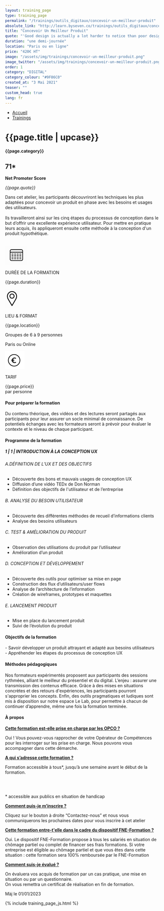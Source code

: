 ```yaml
---
layout: training_page
type: training_page
permalink: "/trainings/outils_digitaux/concevoir-un-meilleur-produit"
absolute_link: "http://learn.byseven.co/trainings/outils_digitaux/concevoir-un-meilleur-produit"
title: "Concevoir Un Meilleur Produit"
quote: "'Good design is actually a lot harder to notice than poor design, in part because good designs fit our needs so well that the design is invisible.' - Donald A. Norman"
duration: "une demi-journée"
location: "Paris ou en ligne"
price: "420€ HT"
image: "/assets/img/trainings/concevoir-un-meilleur-produit.png"
image_twitter: "/assets/img/trainings/concevoir-un-meilleur-produit.png"
order: 1
category: "DIGITAL"
category_colour: "#9F86C0"
created_at: "3 Mai 2021"
teaser: ""
custom_head: true
lang: fr
---
```


<div class="trainings-breadcrumb">
  <nav aria-label="Breadcrumb" class="breadcrumb">
    <ul>
        <li><a href="/">Accueil</a></li>
        <li><a href="/trainings">Trainings</a></li>
    </ul>
  </nav>
</div>
<div class="training-page-main">
  <div class="training-page-main-banner">
    <div class="training-page-main-banner-left">
      <div>
        <h1 class="training-page-main-banner-left-title">{{page.title | upcase}}</h1>
        <div class='category-score'><h4 class="training-page-main-banner-left-category" style="background: {{page.category_colour}};">{{page.category}}</h4>
          <div class='net-promote-score'><h2>71<span>&#42;</span></h2>
          <p><strong>Net Promoter Score</strong></p>
          </div>
        </div>
        <p class="training-page-main-banner-left-quote"><em>{{page.quote}}</em></p>
      </div>
      <p class="training-page-main-banner-left-description">Dans cet atelier, les participants découvriront les techniques les plus adaptées pour concevoir un produit en phase avec les besoins et usages des utilisateurs.
      <br><br>
      Ils travailleront ainsi sur les cinq étapes du processus de conception dans le but d’offrir une excellente expérience utilisateur. Pour mettre en pratique leurs acquis, ils appliqueront ensuite cette méthode à la conception d'un produit hypothétique.
      </p>
    </div>
    <div class="training-page-main-banner-right">
      <img src="{{page.image}}" alt="">
    </div>
  </div>
</div>
<div class="training-page-infos" style="background: {{page.category_colour}};">
  <div class="training-pages-infos-date">
    <img src="/assets/img/PICTO_DATE.png" alt="" class='training-page-picto'>
    <div class="traning-pages-info-text">
        <p>DURÉE DE LA FORMATION</p>
        <p>{{page.duration}}</p>
    </div>
  </div>
  <div class="training-pages-infos-place">
    <img src="/assets/img/PICTO_LIEU.png" alt="" class='training-page-picto'>
    <div class="traning-pages-info-text">
        <p>LIEU & FORMAT</p>
        <p>{{page.location}}</p>
        <p>Groupes de 6 à 9 personnes</p>
        <p>Paris ou Online</p>
    </div>
  </div>
  <div class="training-pages-infos-price">
    <img src="/assets/img/PICTO_TARIFS.png" alt="" class='training-page-picto'>
    <div class="traning-pages-info-text">
        <p class="align">TARIF</p>
        <p>{{page.price}} <br>par personne</p>
    </div>
  </div>
</div>
<div class="training-page-main-description">
  <div class="training-page-main-description-left" >
    <h4 style="text-decoration-color: {{page.category_colour}};">Pour préparer la formation</h4>
    <p>Du contenu théorique, des vidéos et des lectures seront partagés aux participants pour leur assurer un socle minimal de connaissance. De potentiels échanges avec les formateurs seront à prévoir pour évaluer le contexte et le niveau de chaque participant.</p>
    <h4 style="text-decoration-color: {{page.category_colour}};">Programme de la formation</h4>
    <h5 style="color: {{page.category_colour}};">1 | 1 | INTRODUCTION À  LA CONCEPTION UX</h5>
    <h6>A.DÉFINITION DE L’UX ET DES OBJECTIFS </h6>
    <ul>
      <li>Découverte des bons et mauvais usages de conception UX</li>
      <li>Diffusion d’une vidéo TEDx de Don Norman</li>
      <li>Définition des objectifs de l'utilisateur et de l’entreprise</li>
    </ul>
    <h6>B. ANALYSE DU BESOIN UTILISATEUR</h6>
    <ul>
      <li>Découverte des différentes méthodes de recueil d’informations clients </li>
      <li>Analyse des besoins utilisateurs</li>
    </ul>
    <h6>C. TEST & AMÉLIORATION DU PRODUIT</h6>
    <ul>
      <li>Observation des utilisations du produit par l’utilisateur </li>
      <li>Amélioration d’un produit</li>
    </ul>
    <h6>D. CONCEPTION ET DÉVELOPPEMENT</h6>
    <ul>
      <li>Découverte des outils pour optimiser sa mise en page  </li>
      <li>Construction des flux d’utilisateurs/user flows</li>
      <li>Analyse de l’architecture de l’information </li>
      <li>Création de wireframes, prototypes et maquettes</li>
    </ul>
    <h6>E. LANCEMENT PRODUIT</h6>
    <ul>
      <li>Mise en place du lancement produit </li>
      <li>Suivi de l’évolution du produit</li>
    </ul>
  </div>
  <div class="training-page-main-description-right" >
    <div>
      <h4 style="text-decoration-color: {{page.category_colour}};">Objectifs de la formation</h4>
      <p>
        - Savoir développer un produit attrayant et adapté aux besoins utilisateurs <br>
        - Appréhender les étapes du processus de conception UX<br>
      </p>
      <h4 style="text-decoration-color: {{page.category_colour}};">Méthodes pédagogiques</h4>
      <p>
       Nos formateurs expérimentés proposent aux participants des sessions rythmées, alliant le meilleur du présentiel et du digital. L’enjeu : assurer une transmission des contenus efficace. Grâce à des mises en situations concrètes et des retours d'expériences, les participants pourront s'approprier les concepts. Enfin, des outils pragmatiques et ludiques sont mis à disposition sur notre espace Le Lab, pour permettre à chacun de continuer d’apprendre, même une fois la formation terminée.
      </p>
      <h4 style="text-decoration-color: {{page.category_colour}};">À propos</h4>
      <div class="training-page-faq-element">
        <a class='training-page-faq-question-link' data-toggle="collapse" href="#collapse1" role="button" aria-expanded="false" aria-controls="collapse1" style="color: {{page.category_colour}};">
          <div class="training-page-faq-question flex-row-between-centered">
            <p><strong>Cette formation est-elle prise en charge par les OPCO ?</strong></p>
            <i class="fas fa-angle-down fa-2x"></i>
            <i class="fas fa-angle-up fa-2x hidden"></i>
          </div>
        </a>
        <div class="training-page-faq-answer collapse" id="collapse1">
          <p>Oui ! Vous pouvez-vous rapprocher de votre Opérateur de Compétences pour les interroger sur les prise en charge. Nous pouvons vous accompagner dans cette démarche.</p>
        </div>
      </div>
      <div class="training-page-faq-element">
        <a class='training-page-faq-question-link' data-toggle="collapse" href="#collapse2" role="button" aria-expanded="false" aria-controls="collapse2" style="color: {{page.category_colour}};">
          <div class="training-page-faq-question flex-row-between-centered">
            <p><strong>A qui s’adresse cette formation ?</strong></p>
            <i class="fas fa-angle-down fa-2x"></i>
            <i class="fas fa-angle-up fa-2x hidden"></i>
          </div>
        </a>
        <div class="training-page-faq-answer collapse" id="collapse2">
          <p>Formation accessible à tous*, jusqu’à une semaine avant le début de la formation.</p><br><br>
          <p> * accessible aux publics en situation de handicap</p>
        </div>
      </div>
      <div class="training-page-faq-element">
        <a class='training-page-faq-question-link' data-toggle="collapse" href="#collapse3" role="button" aria-expanded="false" aria-controls="collapse3" style="color: {{page.category_colour}};">
          <div class="training-page-faq-question flex-row-between-centered">
            <p><strong>Comment puis-je m’inscrire ?</strong></p>
            <i class="fas fa-angle-down fa-2x"></i>
            <i class="fas fa-angle-up fa-2x hidden"></i>
          </div>
        </a>
        <div class="training-page-faq-answer collapse" id="collapse3">
          <p>Cliquez sur le bouton à droite “Contactez-nous” et nous vous communiquerons les prochaines dates pour vous inscrire à cet atelier</p>
        </div>
      </div>
      <div class="training-page-faq-element">
        <a class='training-page-faq-question-link' data-toggle="collapse" href="#collapse4" role="button" aria-expanded="false" aria-controls="collapse4" style="color: {{page.category_colour}};">
          <div class="training-page-faq-question flex-row-between-centered">
            <p><strong>Cette formation entre-t'elle dans le cadre du dispositif FNE-Formation ?</strong></p>
            <i class="fas fa-angle-down fa-2x"></i>
            <i class="fas fa-angle-up fa-2x hidden"></i>
          </div>
        </a>
        <div class="training-page-faq-answer collapse" id="collapse4">
          <p>Oui. Le dispositif FNE-Formation propose à tous les salariés en situation de chômage partiel ou complet de financer ses frais formations. Si votre entreprise est éligible au chômage partiel et que vous êtes dans cette situation : cette formation sera 100% remboursée par le FNE-Formation</p>
        </div>
      </div>
      <div class="training-page-faq-element">
        <a class='training-page-faq-question-link' data-toggle="collapse" href="#collapse5" role="button" aria-expanded="false" aria-controls="collapse4" style="color: {{page.category_colour}};">
          <div class="training-page-faq-question flex-row-between-centered">
            <p><strong>Comment suis-je évalué ?</strong></p>
            <i class="fas fa-angle-down fa-2x"></i>
            <i class="fas fa-angle-up fa-2x hidden"></i>
          </div>
        </a>
        <div class="training-page-faq-answer collapse" id="collapse5">
          <p>On évaluera vos acquis de formation par un cas pratique, une mise en situation ou par un questionnaire.<br>
          On vous remettra un certificat de réalisation en fin de formation.</p>
        </div>
      </div>
      <div class="training-additional-info">
        <p>Màj le 01/01/2023</p>
      </div>
    </div>
  </div>
</div>

{% include training_page_js.html %}
